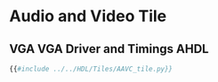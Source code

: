 # Audio and Video Tile

## VGA VGA Driver and Timings AHDL
```python
{{#include ../../HDL/Tiles/AAVC_tile.py}}
```